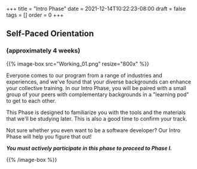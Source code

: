 +++
title = "Intro Phase"
date = 2021-12-14T10:22:23-08:00
draft = false
tags = []
order = 0
+++

## Self-Paced Orientation

### (approximately 4 weeks)

{{% image-box src="Working_01.png" resize="800x" %}}

Everyone comes to our program from a range of industries and experiences, and
we've found that your diverse backgrounds can enhance your collective training.
In our Intro Phase, you will be paired with a small group of your peers with
complementary backgrounds in a "learning pod" to get to each other.

This Phase is designed to familiarize you with the tools and the materials that
we'll be studying later.  This is also a good time to confirm your track.

Not sure whether you even want to be a software developer? Our Intro Phase will
help you figure that out!

***You must actively participate in this phase to proceed to Phase I.***

{{% /image-box %}}
